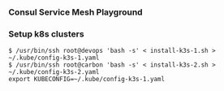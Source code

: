 ### Consul Service Mesh Playground 

### Setup k8s clusters
```
$ /usr/bin/ssh root@devops 'bash -s' < install-k3s-1.sh > ~/.kube/config-k3s-1.yaml
$ /usr/bin/ssh root@carbon 'bash -s' < install-k3s-2.sh > ~/.kube/config-k3s-2.yaml
export KUBECONFIG=~/.kube/config-k3s-1.yaml
```
